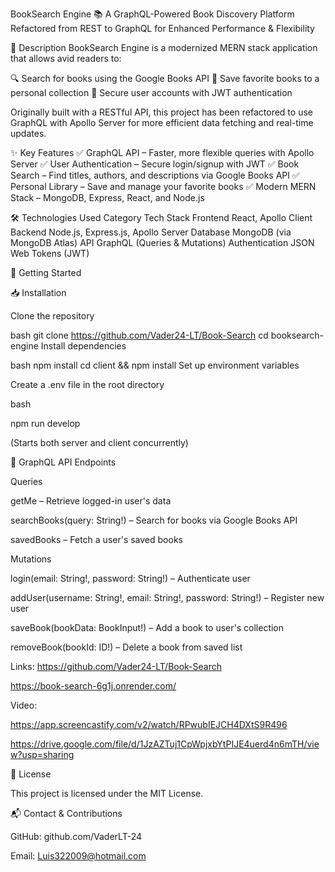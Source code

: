BookSearch Engine
📚 A GraphQL-Powered Book Discovery Platform
Refactored from REST to GraphQL for Enhanced Performance & Flexibility

📝 Description
BookSearch Engine is a modernized MERN stack application that allows avid readers to:

🔍 Search for books using the Google Books API
📂 Save favorite books to a personal collection
🔐 Secure user accounts with JWT authentication

Originally built with a RESTful API, this project has been refactored to use GraphQL with Apollo Server for more efficient data fetching and real-time updates.

✨ Key Features
✅ GraphQL API – Faster, more flexible queries with Apollo Server
✅ User Authentication – Secure login/signup with JWT
✅ Book Search – Find titles, authors, and descriptions via Google Books API
✅ Personal Library – Save and manage your favorite books
✅ Modern MERN Stack – MongoDB, Express, React, and Node.js

🛠 Technologies Used
Category	Tech Stack
Frontend	React, Apollo Client
Backend	Node.js, Express.js, Apollo Server
Database	MongoDB (via MongoDB Atlas)
API	GraphQL (Queries & Mutations)
Authentication	JSON Web Tokens (JWT)

🚀 Getting Started

📥 Installation

Clone the repository

bash
git clone https://github.com/Vader24-LT/Book-Search
cd booksearch-engine
Install dependencies

bash
npm install
cd client && npm install
Set up environment variables

Create a .env file in the root directory

bash

npm run develop

(Starts both server and client concurrently)

🔗 GraphQL API Endpoints

Queries

getMe – Retrieve logged-in user's data

searchBooks(query: String!) – Search for books via Google Books API

savedBooks – Fetch a user's saved books

Mutations

login(email: String!, password: String!) – Authenticate user

addUser(username: String!, email: String!, password: String!) – Register new user

saveBook(bookData: BookInput!) – Add a book to user's collection

removeBook(bookId: ID!) – Delete a book from saved list


Links: 
https://github.com/Vader24-LT/Book-Search

https://book-search-6g1j.onrender.com/

Video: 

https://app.screencastify.com/v2/watch/RPwubIEJCH4DXtS9R496

https://drive.google.com/file/d/1JzAZTuj1CpWpjxbYtPIJE4uerd4n6mTH/view?usp=sharing

📜 License

This project is licensed under the MIT License.

📬 Contact & Contributions

GitHub: github.com/VaderLT-24

Email: Luis322009@hotmail.com
